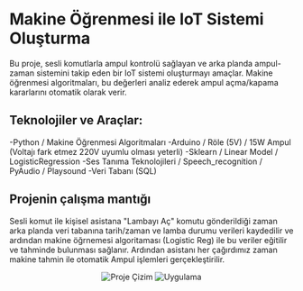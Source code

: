 # Makine Öğrenmesi ile IoT Sistemi Oluşturma

Bu proje, sesli komutlarla ampul kontrolü sağlayan ve arka planda ampul-zaman sistemini takip eden bir IoT sistemi oluşturmayı amaçlar. Makine öğrenmesi algoritmaları, bu değerleri analiz ederek ampul açma/kapama kararlarını otomatik olarak verir.

## Teknolojiler ve Araçlar:
-Python / Makine Öğrenmesi Algoritmaları 
-Arduino / Röle (5V) / 15W Ampul (Voltajı fark etmez 220V uyumlu olması yeterli)
-Sklearn / Linear Model / LogisticRegression
-Ses Tanıma Teknolojileri / Speech_recognition / PyAudio / Playsound
-Veri Tabanı (SQL)

## Projenin çalışma mantığı
 Sesli komut ile kişisel asistana "Lambayı Aç" komutu gönderildiği zaman arka planda veri tabanına tarih/zaman ve lamba durumu verileri kaydedilir ve ardından makine öğrnemesi algoritaması (Logistic Reg) ile bu veriler eğitilir ve tahminde bulunması sağlanır. Ardından asistanı her çağırdımız zaman makine tahmin ile otomatik Ampul işlemleri gerçekleştirilir.


<div align="center">
  <img  src="https://github.com/TKN-YZM/LightML/tree/main/pictrs/c.jpg" alt="Proje Çizim">
  <img  src="https://github.com/TKN-YZM/LightML/tree/main/pictrs/a.jpg" alt="Uygulama">
</div>
